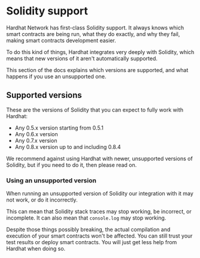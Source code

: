 # Solidity support

Hardhat Network has first-class Solidity support. It always knows which smart contracts are
being run, what they do exactly, and why they fail, making smart contracts development easier.

To do this kind of things, Hardhat integrates very deeply with Solidity, which means that new
versions of it aren't automatically supported.

This section of the docs explains which versions are supported, and what happens if you use
an unsupported one.

## Supported versions

These are the versions of Solidity that you can expect to fully work with Hardhat:

- Any 0.5.x version starting from 0.5.1
- Any 0.6.x version
- Any 0.7.x version
- Any 0.8.x version up to and including 0.8.4

We recommend against using Hardhat with newer, unsupported versions of Solidity, but if
you need to do it, then please read on.

### Using an unsupported version

When running an unsupported version of Solidity our integration with it may not work, or
do it incorrectly.

This can mean that Solidity stack traces may stop working, be incorrect, or incomplete. It
can also mean that `console.log` may stop working.

Despite those things possibly breaking, the actual compilation and execution of your smart 
contracts won't be affected. You can still trust your test results or deploy smart contracts.
You will just get less help from Hardhat when doing so.
